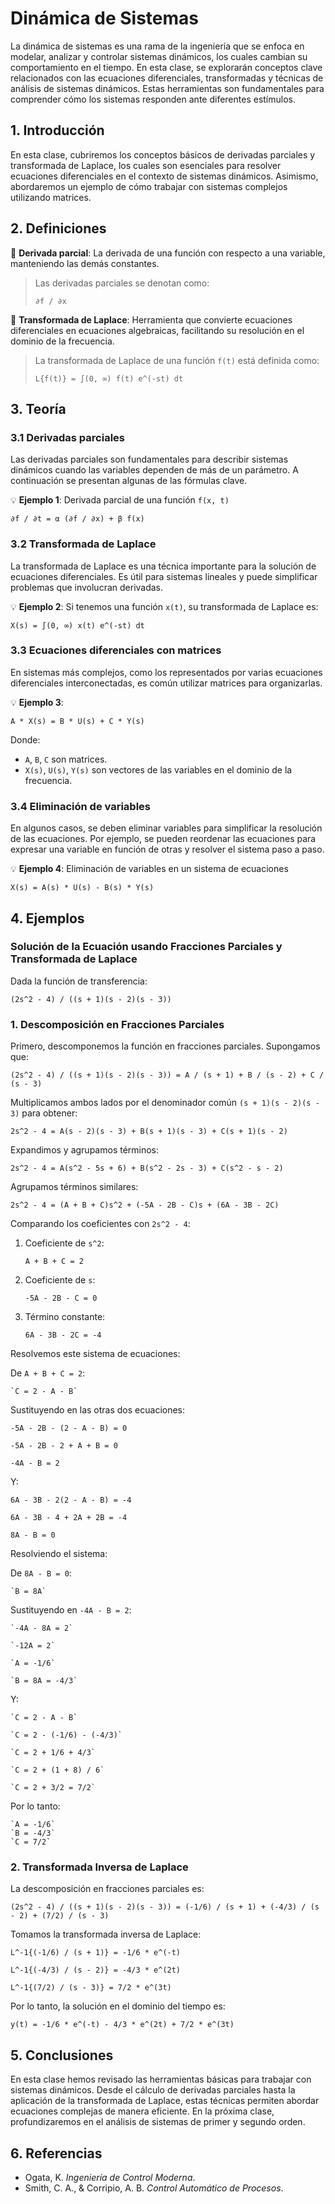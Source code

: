 # Dinámica de Sistemas

La dinámica de sistemas es una rama de la ingeniería que se enfoca en modelar, analizar y controlar sistemas dinámicos, los cuales cambian su comportamiento en el tiempo. En esta clase, se explorarán conceptos clave relacionados con las ecuaciones diferenciales, transformadas y técnicas de análisis de sistemas dinámicos. Estas herramientas son fundamentales para comprender cómo los sistemas responden ante diferentes estímulos.

## 1. Introducción

En esta clase, cubriremos los conceptos básicos de derivadas parciales y transformada de Laplace, los cuales son esenciales para resolver ecuaciones diferenciales en el contexto de sistemas dinámicos. Asimismo, abordaremos un ejemplo de cómo trabajar con sistemas complejos utilizando matrices.

## 2. Definiciones

🔑 **Derivada parcial**: La derivada de una función con respecto a una variable, manteniendo las demás constantes.

> Las derivadas parciales se denotan como:
> 
> `∂f / ∂x`

🔑 **Transformada de Laplace**: Herramienta que convierte ecuaciones diferenciales en ecuaciones algebraicas, facilitando su resolución en el dominio de la frecuencia.

> La transformada de Laplace de una función `f(t)` está definida como:  
> 
> `L{f(t)} = ∫(0, ∞) f(t) e^(-st) dt`

## 3. Teoría

### 3.1 Derivadas parciales
Las derivadas parciales son fundamentales para describir sistemas dinámicos cuando las variables dependen de más de un parámetro. A continuación se presentan algunas de las fórmulas clave.

💡 **Ejemplo 1**: Derivada parcial de una función `f(x, t)`

`∂f / ∂t = α (∂f / ∂x) + β f(x)`

### 3.2 Transformada de Laplace
La transformada de Laplace es una técnica importante para la solución de ecuaciones diferenciales. Es útil para sistemas lineales y puede simplificar problemas que involucran derivadas.

💡 **Ejemplo 2**: Si tenemos una función `x(t)`, su transformada de Laplace es:

`X(s) = ∫(0, ∞) x(t) e^(-st) dt`

### 3.3 Ecuaciones diferenciales con matrices
En sistemas más complejos, como los representados por varias ecuaciones diferenciales interconectadas, es común utilizar matrices para organizarlas.

💡 **Ejemplo 3**:

`A * X(s) = B * U(s) + C * Y(s)`

Donde:
- `A`, `B`, `C` son matrices.
- `X(s)`, `U(s)`, `Y(s)` son vectores de las variables en el dominio de la frecuencia.

### 3.4 Eliminación de variables
En algunos casos, se deben eliminar variables para simplificar la resolución de las ecuaciones. Por ejemplo, se pueden reordenar las ecuaciones para expresar una variable en función de otras y resolver el sistema paso a paso.

💡 **Ejemplo 4**: Eliminación de variables en un sistema de ecuaciones

`X(s) = A(s) * U(s) - B(s) * Y(s)`

## 4. Ejemplos

### Solución de la Ecuación usando Fracciones Parciales y Transformada de Laplace

Dada la función de transferencia:

`(2s^2 - 4) / ((s + 1)(s - 2)(s - 3))`

### 1. Descomposición en Fracciones Parciales

Primero, descomponemos la función en fracciones parciales. Supongamos que:

`(2s^2 - 4) / ((s + 1)(s - 2)(s - 3)) = A / (s + 1) + B / (s - 2) + C / (s - 3)`

Multiplicamos ambos lados por el denominador común `(s + 1)(s - 2)(s - 3)` para obtener:

`2s^2 - 4 = A(s - 2)(s - 3) + B(s + 1)(s - 3) + C(s + 1)(s - 2)`

Expandimos y agrupamos términos:

`2s^2 - 4 = A(s^2 - 5s + 6) + B(s^2 - 2s - 3) + C(s^2 - s - 2)`

Agrupamos términos similares:

`2s^2 - 4 = (A + B + C)s^2 + (-5A - 2B - C)s + (6A - 3B - 2C)`

Comparando los coeficientes con `2s^2 - 4`:

1. Coeficiente de `s^2`:

    `A + B + C = 2`

2. Coeficiente de `s`:

    `-5A - 2B - C = 0`

3. Término constante:

    `6A - 3B - 2C = -4`

Resolvemos este sistema de ecuaciones:

De `A + B + C = 2`:

    `C = 2 - A - B`

Sustituyendo en las otras dos ecuaciones:

`-5A - 2B - (2 - A - B) = 0`

`-5A - 2B - 2 + A + B = 0`

`-4A - B = 2`

Y:

`6A - 3B - 2(2 - A - B) = -4`

`6A - 3B - 4 + 2A + 2B = -4`

`8A - B = 0`

Resolviendo el sistema:

De `8A - B = 0`:

    `B = 8A`

Sustituyendo en `-4A - B = 2`:

    `-4A - 8A = 2`

    `-12A = 2`

    `A = -1/6`

    `B = 8A = -4/3`

Y:

    `C = 2 - A - B`

    `C = 2 - (-1/6) - (-4/3)`

    `C = 2 + 1/6 + 4/3`

    `C = 2 + (1 + 8) / 6`

    `C = 2 + 3/2 = 7/2`

Por lo tanto:

    `A = -1/6`
    `B = -4/3`
    `C = 7/2`

### 2. Transformada Inversa de Laplace

La descomposición en fracciones parciales es:

`(2s^2 - 4) / ((s + 1)(s - 2)(s - 3)) = (-1/6) / (s + 1) + (-4/3) / (s - 2) + (7/2) / (s - 3)`

Tomamos la transformada inversa de Laplace:

`L^-1{(-1/6) / (s + 1)} = -1/6 * e^(-t)`

`L^-1{(-4/3) / (s - 2)} = -4/3 * e^(2t)`

`L^-1{(7/2) / (s - 3)} = 7/2 * e^(3t)`

Por lo tanto, la solución en el dominio del tiempo es:

`y(t) = -1/6 * e^(-t) - 4/3 * e^(2t) + 7/2 * e^(3t)`

## 5. Conclusiones

En esta clase hemos revisado las herramientas básicas para trabajar con sistemas dinámicos. Desde el cálculo de derivadas parciales hasta la aplicación de la transformada de Laplace, estas técnicas permiten abordar ecuaciones complejas de manera eficiente. En la próxima clase, profundizaremos en el análisis de sistemas de primer y segundo orden.

## 6. Referencias

- Ogata, K. *Ingeniería de Control Moderna*.
- Smith, C. A., & Corripio, A. B. *Control Automático de Procesos*.
